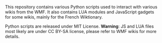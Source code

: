 This repository contains various Python scripts used to interact with various wikis from the WMF.
It also contains LUA modules and JavaScript gadgets for some wikis, mainly for the French Wiktionary.

Python scripts are released under MIT License.
**Warning**: JS and LUA files most likely are under CC BY-SA license, please refer to WMF wikis for more details.